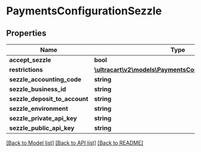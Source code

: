 # PaymentsConfigurationSezzle

## Properties
Name | Type | Description | Notes
------------ | ------------- | ------------- | -------------
**accept_sezzle** | **bool** |  | [optional] 
**restrictions** | [**\ultracart\v2\models\PaymentsConfigurationRestrictions**](PaymentsConfigurationRestrictions.md) |  | [optional] 
**sezzle_accounting_code** | **string** |  | [optional] 
**sezzle_business_id** | **string** |  | [optional] 
**sezzle_deposit_to_account** | **string** |  | [optional] 
**sezzle_environment** | **string** |  | [optional] 
**sezzle_private_api_key** | **string** |  | [optional] 
**sezzle_public_api_key** | **string** |  | [optional] 

[[Back to Model list]](../README.md#documentation-for-models) [[Back to API list]](../README.md#documentation-for-api-endpoints) [[Back to README]](../README.md)


